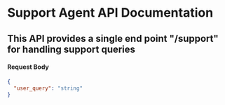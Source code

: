 # Support Agent API Documentation

## This API provides a single end point "/support" for handling support queries

#### Request Body

```json
{
  "user_query": "string"
}
```
